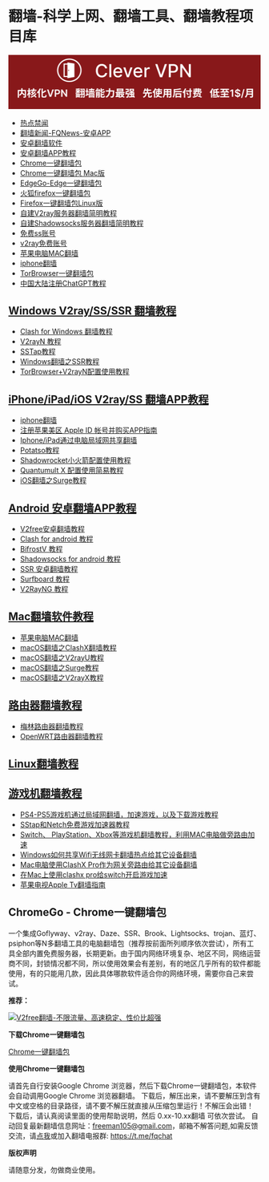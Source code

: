 # 翻墙-科学上网、翻墙工具、翻墙教程项目库
[![](vpn-wiki/clever-vpn.png)](https://www.clever-vpn.net)

*   [热点禁闻](https://github.com/jsvpn/jsproxy/tree/dev#tt)
*   [翻墙新闻-FQNews-安卓APP](https://github.com/vpn-wiki/fanqiang/tree/master/fqnews2)
*   [安卓翻墙软件](https://github.com/vpn-wiki/fanqiang/wiki/%E5%AE%89%E5%8D%93%E7%BF%BB%E5%A2%99%E8%BD%AF%E4%BB%B6)
*   [安卓翻墙APP教程](https://github.com/vpn-wiki/fanqiang/tree/master/android)
*   [Chrome一键翻墙包](https://github.com/vpn-wiki/fanqiang/wiki/Chrome%E4%B8%80%E9%94%AE%E7%BF%BB%E5%A2%99%E5%8C%85)
*   [Chrome一键翻墙包 Mac版](https://github.com/vpn-wiki/fanqiang/tree/master/ChromeGoMac#chromegomacchrome%E4%B8%80%E9%94%AE%E7%BF%BB%E5%A2%99%E5%8C%85-mac%E7%89%88)
*   [EdgeGo-Edge一键翻墙包](https://github.com/vpn-wiki/fanqiang/tree/master/EdgeGo)
*   [火狐firefox一键翻墙包](https://github.com/vpn-wiki/fanqiang/wiki/%E7%81%AB%E7%8B%90firefox%E4%B8%80%E9%94%AE%E7%BF%BB%E5%A2%99%E5%8C%85)
*   [Firefox一键翻墙包Linux版](https://github.com/vpn-wiki/fanqiang/tree/master/FirefoxFqLinux)
*   [自建V2ray服务器翻墙简明教程](https://github.com/vpn-wiki/fanqiang/blob/master/v2ss/%E8%87%AA%E5%BB%BAV2ray%E6%9C%8D%E5%8A%A1%E5%99%A8%E7%AE%80%E6%98%8E%E6%95%99%E7%A8%8B.md)
*   [自建Shadowsocks服务器翻墙简明教程](https://github.com/vpn-wiki/fanqiang/blob/master/v2ss/%E8%87%AA%E5%BB%BAShadowsocks%E6%9C%8D%E5%8A%A1%E5%99%A8%E7%AE%80%E6%98%8E%E6%95%99%E7%A8%8B.md)
*   [免费ss账号](https://github.com/vpn-wiki/fanqiang/wiki/%E5%85%8D%E8%B4%B9ss%E8%B4%A6%E5%8F%B7)
*   [v2ray免费账号](https://github.com/vpn-wiki/fanqiang/wiki/v2ray%E5%85%8D%E8%B4%B9%E8%B4%A6%E5%8F%B7)
*   [苹果电脑MAC翻墙](https://github.com/vpn-wiki/fanqiang/wiki/%E8%8B%B9%E6%9E%9C%E7%94%B5%E8%84%91MAC%E7%BF%BB%E5%A2%99)
*   [iphone翻墙](https://github.com/vpn-wiki/fanqiang/wiki/iphone%E7%BF%BB%E5%A2%99)
*   [TorBrowser一键翻墙包](https://github.com/vpn-wiki/fanqiang/wiki/TorBrowser%E4%B8%80%E9%94%AE%E7%BF%BB%E5%A2%99%E5%8C%85)
*   [中国大陆注册ChatGPT教程](https://github.com/vpn-wiki/fanqiang/blob/master/signup-chatgpt.md#%E4%B8%AD%E5%9B%BD%E5%A4%A7%E9%99%86%E6%B3%A8%E5%86%8Cchatgpt%E6%95%99%E7%A8%8B)

## [Windows V2ray/SS/SSR 翻墙教程](https://github.com/vpn-wiki/fanqiang/tree/master/windows)

  * [Clash for Windows 翻墙教程](https://github.com/vpn-wiki/fanqiang/tree/master/windows/ClashDotNetFramework.md)
  * [V2rayN 教程](https://github.com/vpn-wiki/fanqiang/tree/master/windows/V2RayN.md)
  * [SSTap教程](https://github.com/vpn-wiki/fanqiang/tree/master/windows/SSTap.md)
  * [Windows翻墙之SSR教程](https://github.com/vpn-wiki/fanqiang/tree/master/windows/ShadowsocksR.md)
  * [TorBrowser+V2rayN配置使用教程](https://github.com/vpn-wiki/fanqiang/tree/master/windows/tor-v2ray.md)

## [iPhone/iPad/iOS V2ray/SS 翻墙APP教程](https://github.com/vpn-wiki/fanqiang/tree/master/ios)

  * [iphone翻墙](https://github.com/vpn-wiki/fanqiang/wiki/iphone%E7%BF%BB%E5%A2%99)
  * [注册苹果美区 Apple ID 帐号并购买APP指南](https://github.com/vpn-wiki/fanqiang/tree/master/ios/AppleID.md)
  * [Iphone/iPad通过电脑局域网共享翻墙](https://github.com/vpn-wiki/fanqiang/tree/master/ios/fqByLan.md)
  * [Potatso教程](https://github.com/vpn-wiki/fanqiang/tree/master/ios/PotatsoLite.md)
  * [Shadowrocket小火箭配置使用教程](https://github.com/vpn-wiki/fanqiang/tree/master/ios/Shadowrocket.md)
  * [Quantumult X 配置使用简易教程](https://github.com/vpn-wiki/fanqiang/tree/master/ios/QuantumultX.md)
  * [iOS翻墙之Surge教程](https://github.com/vpn-wiki/fanqiang/tree/master/ios/Surge.md)

## [Android 安卓翻墙APP教程](https://github.com/vpn-wiki/fanqiang/tree/master/android)

  * [V2free安卓翻墙教程](https://github.com/vpn-wiki/fanqiang/tree/master/android/v2free.md)
  * [Clash for android 教程](https://github.com/vpn-wiki/fanqiang/tree/master/android/clash.md)
  * [BifrostV 教程](https://github.com/vpn-wiki/fanqiang/tree/master/android/BifrostV.md)
  * [Shadowsocks for android 教程](https://github.com/vpn-wiki/fanqiang/tree/master/android/Shadowsocks.md)
  * [SSR 安卓翻墙教程](https://github.com/vpn-wiki/fanqiang/tree/master/android/ShadowsocksR.md)
  * [Surfboard 教程](https://github.com/vpn-wiki/fanqiang/tree/master/android/Surfboard.md)
  * [V2RayNG 教程](https://github.com/vpn-wiki/fanqiang/tree/master/android/V2RayNG.md)

## [Mac翻墙软件教程](https://github.com/vpn-wiki/fanqiang/tree/master/macos)

  * [苹果电脑MAC翻墙](https://github.com/vpn-wiki/fanqiang/wiki/%E8%8B%B9%E6%9E%9C%E7%94%B5%E8%84%91MAC%E7%BF%BB%E5%A2%99)
  * [macOS翻墙之ClashX翻墙教程](https://github.com/vpn-wiki/fanqiang/tree/master/macos/ClashX.md)
  * [macOS翻墙之V2rayU教程](https://github.com/vpn-wiki/fanqiang/tree/master/macos/V2RayU.md)
  * [macOS翻墙之Surge教程](https://github.com/vpn-wiki/fanqiang/tree/master/macos/Surge.md)
  * [macOS翻墙之V2rayX教程](https://github.com/vpn-wiki/fanqiang/tree/master/macos/V2rayX.md)
  
## [路由器翻墙教程](https://github.com/vpn-wiki/fanqiang/tree/master/router)

  * [梅林路由器翻墙教程](https://github.com/vpn-wiki/fanqiang/tree/master/router/Merlin.md)
  * [OpenWRT路由器翻墙教程](https://github.com/vpn-wiki/fanqiang/tree/master/router/OpenWRT.md)

## [Linux翻墙教程](https://github.com/vpn-wiki/fanqiang/tree/master/linux)

## [游戏机翻墙教程](https://github.com/vpn-wiki/fanqiang/tree/master/game)
  * [PS4-PS5游戏机通过局域网翻墙，加速游戏，以及下载游戏教程](https://github.com/vpn-wiki/fanqiang/blob/master/game/PS4-PS5%E6%B8%B8%E6%88%8F%E6%9C%BA%E9%80%9A%E8%BF%87%E5%B1%80%E5%9F%9F%E7%BD%91%E7%BF%BB%E5%A2%99%E6%95%99%E7%A8%8B.md)
  * [SStap和Netch免费游戏加速器教程](https://github.com/vpn-wiki/fanqiang/blob/master/game/SStap%E5%92%8CNetch%E5%85%8D%E8%B4%B9%E6%B8%B8%E6%88%8F%E5%8A%A0%E9%80%9F%E5%99%A8%E6%95%99%E7%A8%8B.md)
  * [Switch、 PlayStation、Xbox等游戏机翻墙教程，利用MAC电脑做旁路由加速](https://github.com/vpn-wiki/fanqiang/blob/master/game/Switch%E3%80%81%20PlayStation%E3%80%81Xbox%E7%AD%89%E6%B8%B8%E6%88%8F%E6%9C%BA%E7%BF%BB%E5%A2%99%E6%95%99%E7%A8%8B%EF%BC%8C%E5%88%A9%E7%94%A8MAC%E7%94%B5%E8%84%91%E5%81%9A%E6%97%81%E8%B7%AF%E7%94%B1%E5%8A%A0%E9%80%9F.md)
  * [Windows如何共享Wifi无线网卡翻墙热点给其它设备翻墙](https://github.com/vpn-wiki/fanqiang/blob/master/game/Windows%E5%A6%82%E4%BD%95%E5%85%B1%E4%BA%ABWifi%E6%97%A0%E7%BA%BF%E7%BD%91%E5%8D%A1%E7%BF%BB%E5%A2%99%E7%83%AD%E7%82%B9%E7%BB%99%E5%85%B6%E5%AE%83%E8%AE%BE%E5%A4%87%E7%BF%BB%E5%A2%99.md)
  * [Mac电脑使用ClashX Pro作为网关旁路由给其它设备翻墙](https://github.com/vpn-wiki/fanqiang/blob/master/game/Mac%E7%94%B5%E8%84%91%E4%BD%BF%E7%94%A8ClashX%20Pro%E4%BD%9C%E4%B8%BA%E7%BD%91%E5%85%B3%E6%97%81%E8%B7%AF%E7%94%B1%E7%BB%99%E5%85%B6%E5%AE%83%E8%AE%BE%E5%A4%87%E7%BF%BB%E5%A2%99.md)
  * [在Mac上使用clashx pro给switch开启游戏加速](https://github.com/vpn-wiki/fanqiang/blob/master/game/%E5%9C%A8Mac%E4%B8%8A%E4%BD%BF%E7%94%A8clashx%20pro%E7%BB%99switch%E5%BC%80%E5%90%AF%E6%B8%B8%E6%88%8F%E5%8A%A0%E9%80%9F.md)
  * [苹果电视Apple Tv翻墙指南](https://github.com/vpn-wiki/fanqiang/blob/master/game/%E8%8B%B9%E6%9E%9C%E7%94%B5%E8%A7%86Apple%20Tv%E7%BF%BB%E5%A2%99%E6%8C%87%E5%8D%97.md)

## ChromeGo - Chrome一键翻墙包 

一个集成Goflyway、v2ray、Daze、SSR、Brook、Lightsocks、trojan、蓝灯、psiphon等N多翻墙工具的电脑翻墙包（推荐按前面所列顺序依次尝试），所有工具全部内置免费服务器，长期更新。由于国内网络环境复杂、地区不同，网络运营商不同，封锁情况都不同，所以使用效果会有差别，有的地区几乎所有的软件都能使用，有的只能用几款，因此具体哪款软件适合你的网络环境，需要你自己来尝试。 

**推荐：**

<a href="https://github.com/vpn-wiki/fanqiang/wiki/V2ray%E6%9C%BA%E5%9C%BA"><img src="https://raw.githubusercontent.com/bannedbook/fanqiang/master/v2ss/images/v2free.jpg" height="300" alt="V2free翻墙-不限流量、高速稳定、性价比超强"></a>

**下载Chrome一键翻墙包**

[Chrome一键翻墙包](https://github.com/vpn-wiki/fanqiang/wiki/Chrome%E4%B8%80%E9%94%AE%E7%BF%BB%E5%A2%99%E5%8C%85)

**使用Chrome一键翻墙包**

请首先自行安装Google Chrome 浏览器，然后下载Chrome一键翻墙包，本软件会自动调用Google Chrome 浏览器翻墙。 下载后，解压出来，请不要解压到含有中文或空格的目录路径，请不要不解压就直接从压缩包里运行！不解压会出错！ 下载后，请认真阅读里面的使用帮助说明，然后 0.xx-10.xx翻墙 可依次尝试。 自动回复最新翻墙信息网址：freeman105@gmail.com，邮箱不解答问题,如需反馈交流，请[点我](https://github.com/vpn-wiki/fanqiang/issues)或加入翻墙电报群: 
https://t.me/fqchat 

**版权声明**  

请随意分发，勿做商业使用。